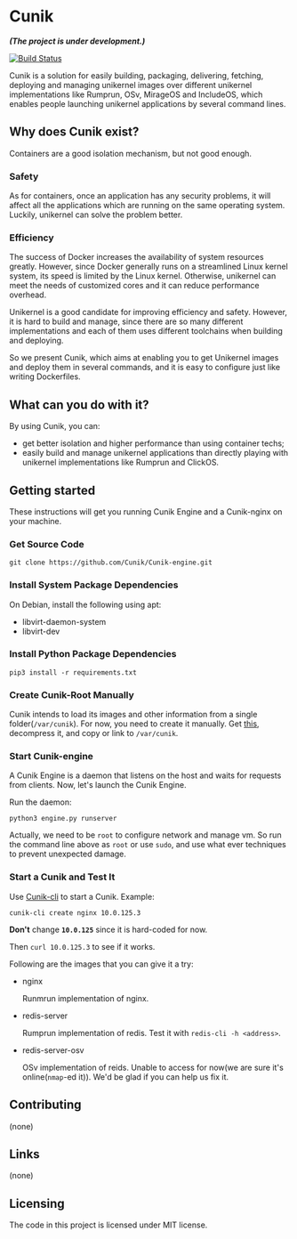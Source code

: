 # Cunik
***(The project is under development.)***

[![Build Status](https://travis-ci.org/Cunik/Cunik-engine.svg?branch=master)](https://travis-ci.org/Cunik/Cunik-engine)

Cunik is a solution for easily building, packaging, delivering, fetching, deploying and managing unikernel images over different unikernel implementations like Rumprun, OSv, MirageOS and IncludeOS, which enables people launching unikernel applications by several command lines.

## Why does Cunik exist?

Containers are a good isolation mechanism, but not good enough. 

### Safety

As for containers, once an application has any security problems, it will affect all the applications which are running on the same operating system. Luckily, unikernel can solve the problem better.

### Efficiency

The success of Docker increases the availability of system resources greatly. However, since Docker generally runs on a streamlined Linux kernel system, its speed is limited by the Linux kernel. Otherwise, unikernel can meet the needs of customized cores and it can reduce performance overhead.

Unikernel is a good candidate for improving efficiency and safety. However, it is hard to build and manage, since there are so many different implementations and each of them uses different toolchains when building and deploying.

So we present Cunik, which aims at enabling you to get Unikernel images and deploy them in several commands, and it is easy to configure just like writing Dockerfiles.

## What can you do with it?

By using Cunik, you can:

- get better isolation and higher performance than using container techs;
- easily build and manage unikernel applications than directly playing with unikernel implementations like Rumprun and ClickOS.

## Getting started

These instructions will get you running Cunik Engine and a Cunik-nginx on your machine.

### Get Source Code

```shell
git clone https://github.com/Cunik/Cunik-engine.git
```

### Install System Package Dependencies

On Debian, install the following using apt:

* libvirt-daemon-system
* libvirt-dev

### Install Python Package Dependencies

```shell
pip3 install -r requirements.txt
```

### Create Cunik-Root Manually

Cunik intends to load its images and other information from a single folder(`/var/cunik`). For now, you need to create it manually. Get [this](https://www.dropbox.com/s/fgrs238vfp111pn/Cunik-root.tar.gz?dl=0), decompress it, and copy or link to `/var/cunik`.

### Start Cunik-engine

A Cunik Engine is a daemon that listens on the host and waits for requests from clients. Now, let's launch the Cunik Engine.

Run the daemon:

```shell
python3 engine.py runserver
```

Actually, we need to be `root` to configure network and manage vm. So run the command line above as `root` or use `sudo`, and use what ever techniques to prevent unexpected damage.

### Start a Cunik and Test It

Use [Cunik-cli](https://github.com/Cunik/Cunik-cli) to start a Cunik. Example:

```
cunik-cli create nginx 10.0.125.3
```

**Don't** change **`10.0.125`** since it is hard-coded for now.

Then `curl 10.0.125.3` to see if it works.

Following are the images that you can give it a try:

* nginx

  Runmrun implementation of nginx.

* redis-server

  Rumprun implementation of redis. Test it with `redis-cli -h <address>`.

* redis-server-osv

  OSv implementation of reids. Unable to access for now(we are sure it's online(`nmap`-ed it)). We'd be glad if you can help us fix it.

## Contributing

(none)

## Links

(none)

## Licensing

The code in this project is licensed under MIT license.
